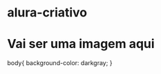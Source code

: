 # alura-criativo
<!DOCTYPE html>
<html lang="en">
<head>
    <meta charset="UTF-8">
    <meta name="viewport" content="width=device-width, initial-scale=1.0">
    <title>Document</title>
    <link rel="stylesheet" href="style.css">
</head>
<body>
    <h1>Vai ser uma imagem aqui</h1>
    
</body>
</html>


body{
    background-color: darkgray;
}
